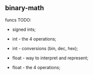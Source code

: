 ## binary-math

funcs TODO:
- signed ints;
- int - the 4 operations;
- int - conversions (bin, dec, hex);

- float - way to interpret and represent;
- float - the 4 operations;

